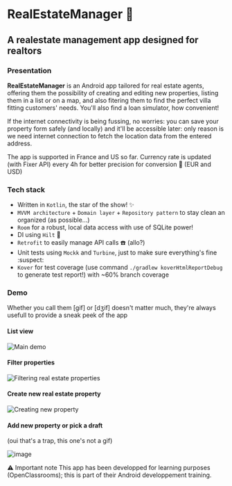 # RealEstateManager :city_sunrise:
## A realestate management app designed for realtors

### Presentation
**RealEstateManager** is an Android app tailored for real estate agents, offering them the possibility of creating and editing new properties, listing them in a list or on a map, and also fitering them to find the perfect villa fitting customers' needs. You'll also find a loan simulator, how convenient!

If the internet connectivity is being fussing, no worries: you can save your property form safely (and locally) and it'll be accessible later: only reason is we need internet connection to fetch the location data from the entered address.

The app is supported in France and US so far. Currency rate is updated (with Fixer API) every 4h for better precision for conversion 💱 (EUR and USD)

### Tech stack
* Written in `Kotlin`, the star of the show! ✨
* `MVVM architecture` + `Domain layer` + `Repository pattern` to stay clean an organized (as possible...)
* `Room` for a robust, local data access with use of SQLite power! 
* DI using `Hilt` :syringe:
* `Retrofit` to easily manage API calls :phone: (allo?)
* Unit tests using `Mockk` and `Turbine`, just to make sure everything's fine :suspect:
* `Kover` for test coverage (use command `./gradlew koverHtmlReportDebug` to generate test report!) with ~60% branch coverage

### Demo 
Whether you call them [gif] or [dʒif] doesn't matter much, they're always usefull to provide a sneak peek of the app

#### List view

![Main demo](https://github.com/Emilie-Plk/RealEstateManager/assets/96174269/a0f3bd27-e1b2-487a-b716-77d6e122e7dc)


#### Filter properties

![Filtering real estate properties](https://github.com/Emilie-Plk/RealEstateManager/assets/96174269/e4a8d588-0414-48bf-8a69-23eb040a021a)


#### Create new real estate property

![Creating new property](https://github.com/Emilie-Plk/RealEstateManager/assets/96174269/cbbcd0cf-250e-4a13-aec8-13bb4f093cd7)


#### Add new property or pick a draft 
(oui that's a trap, this one's not a gif)

![image](https://github.com/Emilie-Plk/RealEstateManager/assets/96174269/94ff0f46-ccbd-4576-a25a-bd18bf0654a8)

⚠️ Important note
This app has been developped for learning purposes (OpenClassrooms); this is part of their Android developpement training.
